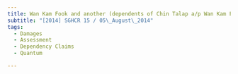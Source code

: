 ```yaml
---
title: Wan Kam Fook and another (dependents of Chin Talap a/p Wan Kam Fook, deceased) v Kor 
subtitle: "[2014] SGHCR 15 / 05\_August\_2014"
tags:
  - Damages
  - Assessment
  - Dependency Claims
  - Quantum

---
```


